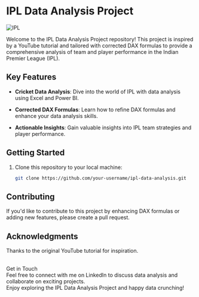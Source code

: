 # IPL Data Analysis Project

![IPL](https://tse3.mm.bing.net/th?id=OIP.Ul-BofEafiIrwwMAKJ3C5QHaDm&pid=Api&P=0&h=180)

Welcome to the IPL Data Analysis Project repository! This project is inspired by a YouTube tutorial and tailored with corrected DAX formulas to provide a comprehensive analysis of team and player performance in the Indian Premier League (IPL).

## Key Features

- **Cricket Data Analysis**: Dive into the world of IPL with data analysis using Excel and Power BI.

- **Corrected DAX Formulas**: Learn how to refine DAX formulas and enhance your data analysis skills.

- **Actionable Insights**: Gain valuable insights into IPL team strategies and player performance.

## Getting Started

1. Clone this repository to your local machine:

   ```bash
   git clone https://github.com/your-username/ipl-data-analysis.git

## Contributing
If you'd like to contribute to this project by enhancing DAX formulas or adding new features, please create a pull request.

## Acknowledgments
Thanks to the original YouTube tutorial for inspiration.

<br>
Get in Touch<br>
Feel free to connect with me on LinkedIn to discuss data analysis and collaborate on exciting projects.

<br>
Enjoy exploring the IPL Data Analysis Project and happy data crunching!
